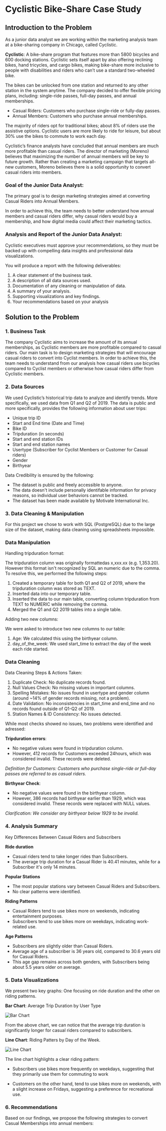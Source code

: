# Cyclistic Bike-Share Case Study

##  Introduction to the Problem

As a junior data analyst we are working within the marketing analysis team at a bike-sharing company in Chicago, called Cyclistic.

**Cyclistic**: A bike-share program that features more than 5800 bicycles and 600 docking stations. Cyclistic sets itself apart by also offering reclining bikes, hand tricycles, and cargo bikes, making bike-share more inclusive to people with disabilities
and riders who can’t use a standard two-wheeled bike.

The bikes can be unlocked from one station and returned to any other station in the system anytime. The company decided to offer flexible pricing plans, including: single-ride passes, full-day passes, and annual memberships.

- Casual Riders: Customers who purchase single-ride or fully-day passes.
- Annual Members: Customers who purchase annual memberships.

The majority of riders opt for traditional bikes; about 8% of riders use the assistive options. Cyclistic users are more likely to ride for leisure, but about 30% use the bikes to commute to work each day.

Cyclistic’s finance analysts have concluded that annual members are much more profitable than casual riders. The director of marketing (Moreno) believes that maximizing the number of annual members will be key to future growth. Rather than creating a marketing campaign that targets all-new customers, Moreno believes there is a solid opportunity to convert casual riders into members.


### Goal of the Junior Data Analyst:


The primary goal is to design marketing strategies aimed at converting Casual Riders into Annual Members.

In order to achieve this, the team needs to better understand how annual members and casual riders differ, why casual riders would buy a membership, and how digital media could affect their marketing tactics.

### Analysis and Report of the Junior Data Analyst:

Cyclistic executives must approve your recommendations, so they must be backed up with compelling data insights and professional data visualizations.

You will produce a report with the following deliverables:

1. A clear statement of the business task.
2. A description of all data sources used.
3. Documentation of any cleaning or manipulation of data.
4. A summary of your analysis.
5. Supporting visualizations and key findings.
6. Your recommendations based on your analysis


##  Solution to the Problem

### 1. Business Task

The company Cyclistic aims to increase the amount of its annual memberships, as Cyclistic members are more profitable compared to casual riders. Our main task is to design marketing strategies that will encourage casual riders to convert into Cyclist members. In order to achieve this, the team needs to understand from our analysis how casual riders use bicycles compared to Cyclist members or otherwise how casual riders differ from Cyclistic members.


### 2. Data Sources

We used  Cyclistic’s historical trip data to analyze and identify trends. More specifically, we used data from Q1 and Q2 of 2019. The data is public and more specifically, provides the following information about user trips:

- Unique trip ID
- Start and End time (Date and Time)
- Bike ID
- Tripduration (in seconds)
- Start and end station IDs
- Start and end station names
- Usertype (Subscriber for Cyclist Members or Customer for Casual riders)
- Gender
- Birthyear

Data Credibility is ensured by the following:

- The dataset is public and freely accessible to anyone.
- The data doesn't include personally identifable information for privacy reasons, so individual user behaviors cannot be tracked.
- The dataset has been made available by Motivate International Inc.

### 3. Data Cleaning & Manipulation

For this project we chose to work with SQL (PostgreSQL) due to the large size of the dataset, making data cleaning using spreadsheets impossible.

###  Data Manipulation

Handling tripduration format: 

The tripduration column was originally formattedas x,xxx.xx (e.g. 1,353.20). However this format isn't recognized by SQL an numeric due to the comma. To resolve this, we performed the following steps:

1. Created a temporary table for both Q1 and Q2 of 2019, where the tripduration column was stored as TEXT.
2. Inserted data into our temporary table.
3. Inserted the data to our main table, converting column tripduration from TEXT to NUMERIC while removing the comma.
4. Merged the Q1 and Q2 2019 tables into a single table.

Adding two new columns:

We were asked to introduce two new columns to our table:

1. Age: We calculated this using the birthyear column.
2. day_of_the_week: We used start_time to extract the day of the week each ride started.

###  Data Cleaning

Data Cleaning Steps & Actions Taken:

1. Duplicate Check: No duplicate records found.
2. Null Values Check: No missing values in important columns. 
3. Spelling Mistakes: No issues found in usertype and gender column (around ~14% of gender records missing, not a problem).
4. Date Validation: No inconsistencies in start_time and end_time and no records found outside of Q1-Q2 of 2019.
5. Station Names & ID Consistency: No issues detected.

While most checks showed no issues, two problems were identified and adressed:

**Tripduration errors**: 

- No negative values were found in tripduration column. 
- However, 412 records for Customers exceeded 24hours, which was considered invalid. These records were deleted.

*Definition for Customers: Customers who purchase single-ride or full-day passes are referred to as casual riders.*

**Birthyear Check**: 

- No negative values were found in the birthyear column.
- However, 386 records had birthyear earlier than 1929, which was considered invalid. These records were replaced with NULL values.

*Clarification: We consider any birthyear below 1929 to be invalid.*

### 4. Analysis Summary

Key Differences Between Casual Riders and Subscribers

**Ride duration**

- Casual riders tend to take longer rides than Subscribers.
- The average trip duration for a Casual Rider is 40.41 minutes, while for a Subscriber it's only 14 minutes.

**Popular Stations**

- The most popular stations vary between Casual Riders and Subscribers.
- No clear patterns were identified.

**Riding Patterns**

- Casual Riders tend to use bikes more on weekends, indicating entertainment purposes.
- Subscribers tend to use bikes more on weekdays, indicating work-related use.

**Age Patterns**

- Subscribers are slightly older than Casual Riders.
- Average age of a subscriber is 36 years old, compared to 30.6 years old for Casual Riders.
- This age gap remains across both genders, with Subscribers being about 5.5 years older on average.

### 5. Data Visualizations 

We present two key graphs: One focusing on ride duration and the other on riding patterns.

**Bar Chart**: Average Trip Duration by User Type

![Bar Chart](https://github.com/gntagkas/Bike_Company_Data_Analysis/blob/main/BarChart.png)

From the above chart, we can notice that the average trip duration is significantly longer for casual riders compared to subscribers.

**Line Chart**: Riding Patters by Day of the Week.

![Line Chart](https://github.com/gntagkas/Bike_Company_Data_Analysis/blob/main/LineChart.png)

The line chart highlights a clear riding pattern:

- Subscribers use bikes more frequently on weekdays, suggesting that they primarily use them for commuting to work

- Customers on the other hand, tend to use bikes more on weekends, with a slight increase on Fridays, suggesting a preference for recreational use.

### 6. Recommendations

Based on our findings, we propose the following strategies to convert Casual Memberships into annual members:
